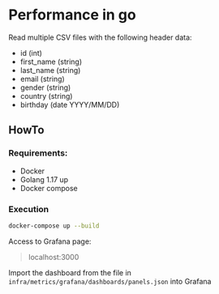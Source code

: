 # Performance in go

Read multiple CSV files with the following header data:

- id (int)
- first_name (string)
- last_name (string)
- email (string)
- gender (string)
- country (string)
- birthday (date YYYY/MM/DD)

## HowTo

### Requirements:

- Docker
- Golang 1.17 up
- Docker compose

### Execution

```bash
docker-compose up --build
```

Access to Grafana page:

> localhost:3000

Import the dashboard from the file in `infra/metrics/grafana/dashboards/panels.json` into Grafana
